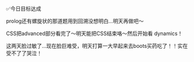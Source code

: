 ✅今日目标达成

prolog还有螺旋状的那道题用到回溯没想明白…明天再做吧～

CSS把advanced部分看完了～明天能把CSS结束咯～然后开始看 dynamics！

这两天脸过敏了…现在脸巨难受，明天打算一大早起来去boots买药吃了！！实在受不了了哭泣！